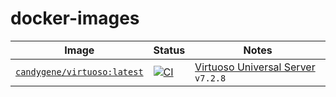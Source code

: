 # docker-images

| Image | Status | Notes |
| ---   | ---    | ---   |
| [`candygene/virtuoso:latest`](https://github.com/candygene/docker-images/pkgs/container/virtuoso) | [![CI](https://github.com/candYgene/docker-images/actions/workflows/docker-build.yaml/badge.svg?branch=master)](https://github.com/candYgene/docker-images/actions/workflows/docker-build.yaml) | [Virtuoso Universal Server](https://github.com/openlink/virtuoso-opensource) `v7.2.8` |
